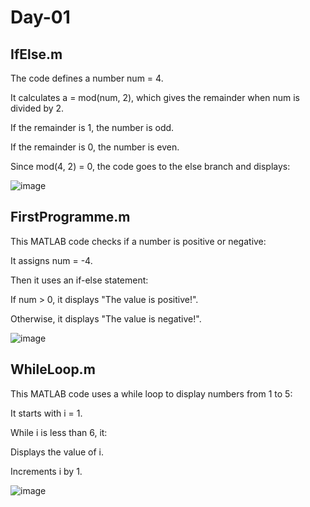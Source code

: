 # Day-01

## IfElse.m ##

The code defines a number num = 4.

It calculates a = mod(num, 2), which gives the remainder when num is divided by 2.

If the remainder is 1, the number is odd.

If the remainder is 0, the number is even.

Since mod(4, 2) = 0, the code goes to the else branch and displays:

![image](https://github.com/user-attachments/assets/4c6fd297-0823-44fa-8d9e-12db27c4c3e2)

## FirstProgramme.m ##

This MATLAB code checks if a number is positive or negative:

It assigns num = -4.

Then it uses an if-else statement:

If num > 0, it displays "The value is positive!".

Otherwise, it displays "The value is negative!".

![image](https://github.com/user-attachments/assets/d0142ae5-5930-4199-ba22-24dfbdd323e6)

## WhileLoop.m ##

This MATLAB code uses a while loop to display numbers from 1 to 5:

It starts with i = 1.

While i is less than 6, it:

Displays the value of i.

Increments i by 1.

![image](https://github.com/user-attachments/assets/be3b661f-426f-4565-bd46-ba2e448b7536)




